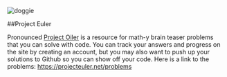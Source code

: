 ![doggie](http://workoutsondemand.com/wp/wp-content/uploads/stretching-dog.jpg)

##Project Euler

Pronounced [Project Oiler](https://projecteuler.net/) is a resource for math-y brain teaser problems that you can solve with code. You can track your answers and progress on the site by creating an account, but you may also want to push up your solutions to Github so you can show off your code. Here is a link to the problems: https://projecteuler.net/problems
